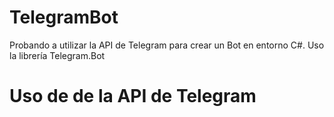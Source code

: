 # TelegramBot
Probando a utilizar la API de Telegram para crear un Bot en entorno C#. Uso la librería Telegram.Bot

# Uso de de la API de Telegram

